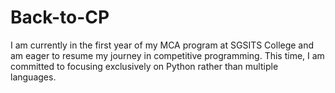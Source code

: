 # Back-to-CP
I am currently in the first year of my MCA program at SGSITS College and am eager to resume my journey in competitive programming. This time, I am committed to focusing exclusively on Python rather than multiple languages.
